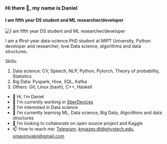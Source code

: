### Hi there 👋, my name is Daniel
#### I am fifth year DS student and ML researcher/developer
![I am fifth year DS student and ML researcher/developer](https://i.ytimg.com/vi/7gkN4RPdReE/maxresdefault.jpg)

I am a ffirst-year data-science PhD student at MIPT University, Python developer and researcher, love Data science, algorithms and data structures.


Skills:
1) Data science: 
CV, Speech, NLP, Python, Pytorch, Theory of probability, Statistics
2) Big Data: 
Pyspark, Hive, SQL, Kafka
3) Others:
Git, Linux (bash), C++, Haskell

- 👋 Hi, I’m Daniel
- 🔭 I'm currently working in [SberDevices](https://sberdevices.ru/)
- 👀 I’m interested in Data science
- 🌱 I’m currently learning ML, Data science, Big Data, Algorithms and data structures
- 💞️ I’m looking to collaborate on open source project and Kaggle
- 📫 How to reach me: [Telegram](https://t.me/Oorgien), knyazev.dt@phystech.edu, xmaximuskn@gmail.com

<!---
Oorgien/Oorgien is a ✨ special ✨ repository because its `README.md` (this file) appears on your GitHub profile.
You can click the Preview link to take a look at your changes.
--->
